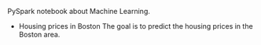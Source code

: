 PySpark notebook about Machine Learning.

- Housing prices in Boston
The goal is to predict the housing prices in the Boston area.


